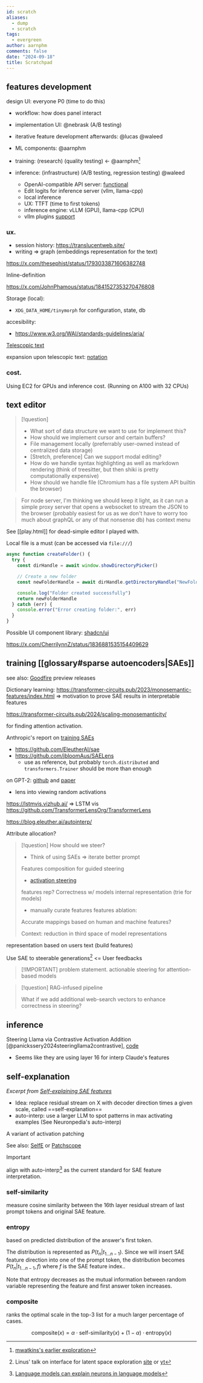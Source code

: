 ```yaml
---
id: scratch
aliases:
  - dump
  - scratch
tags:
  - evergreen
author: aarnphm
comments: false
date: "2024-09-18"
title: Scratchpad
---
```


## features development

design UI: everyone P0 (time to do this)

- workflow: how does panel interact

- implementation UI: @nebrask (A/B testing)

- iterative feature development afterwards: @lucas @waleed

- ML components: @aarnphm

- training: (research) (quality testing) <- @aarnphm[^3]
- inference: (infrastructure) (A/B testing, regression testing) @waleed
  - OpenAI-compatible API server: [functional](https://github.com/aarnphm/tinymorph/tree/main/python/asteraceae)
  - Edit logits for inference server (vllm, llama-cpp)
  - local inference
  - UX: TTFT (time to first tokens)
  - inference engine: vLLM (GPU), llama-cpp (CPU)
  - vllm plugins [support](https://github.com/vllm-project/vllm/commit/16422ea76f213f5b1035513b441245b19ca5bdce)

### ux.

- session history: https://translucentweb.site/
- writing => graph (embeddings representation for the text)

https://x.com/thesephist/status/1793033871606382748

Inline-definition

https://x.com/JohnPhamous/status/1841527353270476808

Storage (local):

- `XDG_DATA_HOME/tinymorph` for configuration, state, db

accesibility:

- https://www.w3.org/WAI/standards-guidelines/aria/

[Telescopic text](https://www.telescopictext.org/)

expansion upon telescopic text: [notation](https://thesephist.com/posts/hyperlink/)

### cost.

Using EC2 for GPUs and inference cost. (Running on A100 with 32 CPUs)

## text editor

> [!question]
>
> - What sort of data structure we want to use for implement this?
> - How should we implement cursor and certain buffers?
> - File management locally (preferrably user-owned instead of centralized data storage)
> - [Stretch, preference] Can we support modal editing?
> - How do we handle syntax highlighting as well as markdown rendering (think of treesitter, but then shiki is pretty computationally expensive)
> - How should we handle file (Chromium has a file system API builtin the browser)

> For node server, I'm thinking we should keep it light, as it can run a simple proxy server that opens a websocket to stream the JSON to the browser (probably easiest for us as we don't have to worry too much about graphQL or any of that nonsense db) has context menu

See [[play.html]] for dead-simple editor I played with.

Local file is a must (can be accessed via `file:///`)

```javascript
async function createFolder() {
  try {
    const dirHandle = await window.showDirectoryPicker()

    // Create a new folder
    const newFolderHandle = await dirHandle.getDirectoryHandle("NewFolder", { create: true })

    console.log("Folder created successfully")
    return newFolderHandle
  } catch (err) {
    console.error("Error creating folder:", err)
  }
}
```

Possible UI component library: [shadcn/ui](https://ui.shadcn.com/)

https://x.com/CherrilynnZ/status/1836881535154409629

## training [[glossary#sparse autoencoders|SAEs]]

see also: [Goodfire](https://goodfire.ai/blog/research-preview/) preview releases

Dictionary learning: https://transformer-circuits.pub/2023/monosemantic-features/index.html
=> motivation to prove SAE results in interpretable features

https://transformer-circuits.pub/2024/scaling-monosemanticity/

for finding attention activation.

Anthropic's report on [training SAEs](https://transformer-circuits.pub/2024/april-update/index.html#training-saes)

- https://github.com/EleutherAI/sae
- https://github.com/jbloomAus/SAELens
  - use as reference, but probably `torch.distributed` and `transformers.Trainer` should be more than enough

on GPT-2: [github](https://github.com/openai/sparse_autoencoder) and [paper](https://cdn.openai.com/papers/sparse-autoencoders.pdf)

- lens into viewing random activations

https://lstmvis.vizhub.ai/ => LSTM vis
https://github.com/TransformerLensOrg/TransformerLens

https://blog.eleuther.ai/autointerp/

Attribute allocation?

> [!question]
> How should we steer?
>
> - Think of using SAEs => iterate better prompt
>
> Features composition for guided steering
>
> - [activation steering](https://github.com/nrimsky/CAA/blob/main/activation_steering_interp.ipynb)
>
> features rep? Correctness w/ models internal representation (trie for models)
>
> - manually curate features
>   features ablation:
>
> Accurate mappings based on human and machine features?
>
> Context: reduction in third space of model representations

representation based on users text (build features)

Use SAE to steerable generations[^1] <= User feedbacks

> [!IMPORTANT] problem statement.
> actionable steering for attention-based models

> [!question] RAG-infused pipeline
>
> What if we add additional web-search vectors to enhance correctness in steering?

## inference

Steering Llama via Contrastive Activation Addition [@panickssery2024steeringllama2contrastive], [code](https://github.com/nrimsky/CAA)

- Seems like they are using layer 16 for interp Claude's features

## self-explanation

_Excerpt from [Self-explaining SAE features](https://www.alignmentforum.org/posts/8ev6coxChSWcxCDy8/self-explaining-sae-features)_

- Idea: replace residual stream on X with decoder direction times a given scale, called ==self-explanation==
- auto-interp: use a larger LLM to spot patterns in max activating examples (See Neuronpedia's auto-interp)

A variant of activation patching

See also: [SelfE](https://arxiv.org/abs/2403.10949) or [Patchscope](https://arxiv.org/abs/2401.06102)

> [!important]
> align with auto-interp[^2] as the current standard for SAE feature interpretation.

### self-similarity

measure cosine similarity between the 16th layer residual stream of last prompt tokens and original SAE feature.

### entropy

based on predicted distribution of the answer's first token.

The distribution is represented as $P(t_n | t_{1 \dots n-1})$. Since we will insert SAE feature direction into one of
the prompt token, the distribution becomes $P(t_n | t_{1 \dots n-1}, f)$ where $f$ is the SAE feature index..

Note that entropy decreases as the mutual information between random variable representing the feature and first answer
token increases.

### composite

ranks the optimal scale in the top-3 list for a much larger percentage of cases.

$$
\text{composite}(x) = \alpha \cdot \text{self-similarity}(x) + (1 - \alpha) \cdot \text{entropy}(x)
$$

[^1]: Linus' talk on interface for latent space exploration [site](https://thesephist.com/posts/latent/) or [yt](https://www.youtube.com/watch?v=bPSq7oAd6-o&ab_channel=SouthParkCommons)

[^2]: [Language models can explain neurons in language models](https://openaipublic.blob.core.windows.net/neuron-explainer/paper/index.html)

[^3]: [mwatkins's earlier exploration](https://www.lesswrong.com/posts/c6uTNm5erRrmyJvvD/mapping-the-semantic-void-strange-goings-on-in-gpt-embedding)
